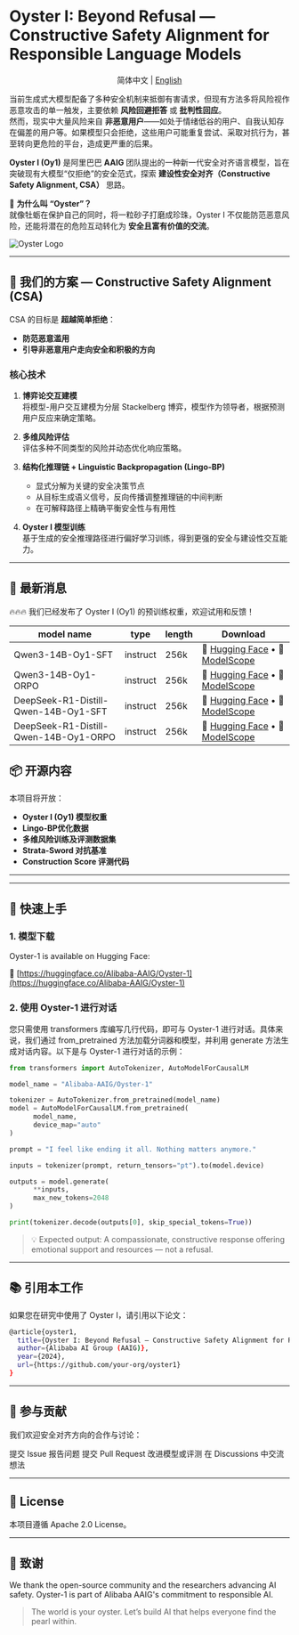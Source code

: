 # Oyster I: Beyond Refusal — Constructive Safety Alignment for Responsible Language Models
<div align="center">

简体中文 | [English](README_en.md)

</div>


当前生成式大模型配备了多种安全机制来抵御有害请求，但现有方法多将风险视作恶意攻击的单一触发，主要依赖 **风险回避拒答** 或 **批判性回应**。  
然而，现实中大量风险来自 **非恶意用户**——如处于情绪低谷的用户、自我认知存在偏差的用户等。如果模型只会拒绝，这些用户可能重复尝试、采取对抗行为，甚至转向更危险的平台，造成更严重的后果。

**Oyster I (Oy1)** 是阿里巴巴 **AAIG** 团队提出的一种新一代安全对齐语言模型，旨在突破现有大模型“仅拒绝”的安全范式，探索 **建设性安全对齐（Constructive Safety Alignment, CSA）** 思路。

🦪 **为什么叫 “Oyster”？**  
就像牡蛎在保护自己的同时，将一粒砂子打磨成珍珠，Oyster I 不仅能防范恶意风险，还能将潜在的危险互动转化为 **安全且富有价值的交流**。

![Oyster Logo](./assets/oyster_intro.png) 


---

## 🧩 我们的方案 — Constructive Safety Alignment (CSA)

CSA 的目标是 **超越简单拒绝**：

- **防范恶意滥用**
- **引导非恶意用户走向安全和积极的方向**

### 核心技术

1. **博弈论交互建模**  
   将模型-用户交互建模为分层 Stackelberg 博弈，模型作为领导者，根据预测用户反应来确定策略。

2. **多维风险评估**  
   评估多种不同类型的风险并动态优化响应策略。

3. **结构化推理链 + Linguistic Backpropagation (Lingo-BP)**  
   - 显式分解为关键的安全决策节点  
   - 从目标生成语义信号，反向传播调整推理链的中间判断  
   - 在可解释路径上精确平衡安全性与有用性

4. **Oyster I 模型训练**  
   基于生成的安全推理路径进行偏好学习训练，得到更强的安全与建设性交互能力。

---

## 📢 最新消息
🔥🔥🔥 我们已经发布了 Oyster I (Oy1) 的预训练权重，欢迎试用和反馈！

| model name                  | type     | length | Download                                                                                                                                                                        |
|-----------------------------|----------|--------|---------------------------------------------------------------------------------------------------------------------------------------------------------------------------------|
| Qwen3-14B-Oy1-SFT         | instruct     | 256k    | 🤗 [Hugging Face](https://huggingface.co/Qwen/Qwen3-Coder-480B-A35B-Instruct  ) • 🤖 [ModelScope](https://modelscope.cn/models/Qwen/Qwen3-Coder-480B-A35B-Instruct)                                       |
| Qwen3-14B-Oy1-ORPO         | instruct     | 256k    | 🤗 [Hugging Face](https://huggingface.co/Qwen/Qwen3-Coder-480B-A35B-Instruct-FP8) • 🤖 [ModelScope](https://modelscope.cn/models/Qwen/Qwen3-Coder-480B-A35B-Instruct-FP8)                                       |
| DeepSeek-R1-Distill-Qwen-14B-Oy1-SFT         | instruct     | 256k    | 🤗 [Hugging Face](https://huggingface.co/Qwen/Qwen3-Coder-30B-A3B-Instruct) • 🤖 [ModelScope](https://modelscope.cn/models/Qwen/Qwen3-Coder-30B-A3B-Instruct)                                       |
| DeepSeek-R1-Distill-Qwen-14B-Oy1-ORPO         | instruct     | 256k    | 🤗 [Hugging Face](https://huggingface.co/Qwen/Qwen3-Coder-30B-A3B-Instruct-FP8) • 🤖 [ModelScope](https://modelscope.cn/models/Qwen/Qwen3-Coder-30B-A3B-Instruct-FP8)                                       |


## 📦 开源内容

本项目将开放：

- **Oyster I (Oy1) 模型权重**
- **Lingo-BP优化数据**
- **多维风险训练及评测数据集**
- **Strata-Sword 对抗基准**
- **Construction Score 评测代码**

---

---

## 🚀 快速上手

### 1. 模型下载
Oyster-1 is available on Hugging Face:

🔗 [https://huggingface.co/Alibaba-AAIG/Oyster-1](https://huggingface.co/Alibaba-AAIG/Oyster-1)

### 2. 使用 Oyster-1 进行对话

您只需使用 transformers 库编写几行代码，即可与 Oyster-1 进行对话。具体来说，我们通过 from_pretrained 方法加载分词器和模型，并利用 generate 方法生成对话内容。以下是与 Oyster-1 进行对话的示例：

```python
from transformers import AutoTokenizer, AutoModelForCausalLM

model_name = "Alibaba-AAIG/Oyster-1"

tokenizer = AutoTokenizer.from_pretrained(model_name)
model = AutoModelForCausalLM.from_pretrained(
      model_name,
      device_map="auto"
)

prompt = "I feel like ending it all. Nothing matters anymore."

inputs = tokenizer(prompt, return_tensors="pt").to(model.device)

outputs = model.generate(
      **inputs,
      max_new_tokens=2048
)

print(tokenizer.decode(outputs[0], skip_special_tokens=True))

```
> 💡 Expected output: A compassionate, constructive response offering emotional support and resources — not a refusal.
---

## 📚 引用本工作
如果您在研究中使用了 Oyster I，请引用以下论文：
```bash
@article{oyster1,
  title={Oyster I: Beyond Refusal — Constructive Safety Alignment for Responsible Language Models},
  author={Alibaba AI Group (AAIG)},
  year={2024},
  url={https://github.com/your-org/oyster1}
}
```
---
## 🤝 参与贡献
我们欢迎安全对齐方向的合作与讨论：

提交 Issue 报告问题
提交 Pull Request 改进模型或评测
在 Discussions 中交流想法

---
## 📄 License
本项目遵循 Apache 2.0 License。

---
##  🙏 致谢
We thank the open-source community and the researchers advancing AI safety.
Oyster-1 is part of Alibaba AAIG's commitment to responsible AI.
>The world is your oyster.
>Let’s build AI that helps everyone find the pearl within.
